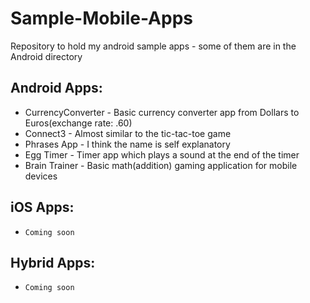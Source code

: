 # Sample-Mobile-Apps
Repository to hold my android sample apps - some of them are in the Android directory

## Android Apps:
* CurrencyConverter - Basic currency converter app from Dollars to Euros(exchange rate: .60)
* Connect3 - Almost similar to the tic-tac-toe game
* Phrases App - I think the name is self explanatory
* Egg Timer - Timer app which plays a sound at the end of the timer
* Brain Trainer - Basic math(addition) gaming application for mobile devices

## iOS Apps:
* `Coming soon`

## Hybrid Apps:
* `Coming soon`
